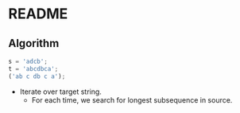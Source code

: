 # README

## Algorithm

```js
s = 'adcb';
t = 'abcdbca';
('ab c db c a');
```

- Iterate over target string.
  - For each time, we search for longest subsequence in source.
